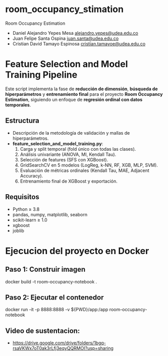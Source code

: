 # room_occupancy_stimation
Room Occupancy Estimation

- Daniel Alejandro Yepes Mesa alejandro.yepes@udea.edu.co 
- Juan Felipe Santa Ospina juan.santa@udea.edu.co
- Cristian David Tamayo Espinosa cristian.tamayoe@udea.edu.co 



# Feature Selection and Model Training Pipeline

Este script implementa la fase de **reducción de dimensión**, **búsqueda de hiperparámetros** y **entrenamiento final** para el proyecto **Room Occupancy Estimation**, siguiendo un enfoque de **regresión ordinal con datos temporales**.

## Estructura

- Descripción de la metodología de validación y mallas de hiperparámetros.  
- **feature_selection_and_model_training.py**:  
  1. Carga y split temporal (fold único con todas las clases).  
  2. Análisis univariante (ANOVA, MI, Kendall Tau).  
  3. Selección de features (SFS con XGBoost).  
  4. GridSearchCV en 5 modelos (LogReg, k-NN, RF, XGB, MLP, SVM).  
  5. Evaluación de métricas ordinales (Kendall Tau, MAE, Adjacent Accuracy).  
  6. Entrenamiento final de XGBoost y exportación.

## Requisitos

- Python ≥ 3.8  
- pandas, numpy, matplotlib, seaborn  
- scikit-learn ≥ 1.0  
- xgboost  
- joblib  

# Ejecucion del proyecto en Docker

## Paso 1: Construir imagen
docker build -t room-occupancy-notebook .

## Paso 2: Ejecutar el contenedor
docker run -it -p 8888:8888 -v ${PWD}/app:/app room-occupancy-notebook



## Video de sustentacion: 

- https://drive.google.com/drive/folders/1bgq-rsaVKWx7oT0ak3rLfj3eqyQQRMOI?usp=sharing
